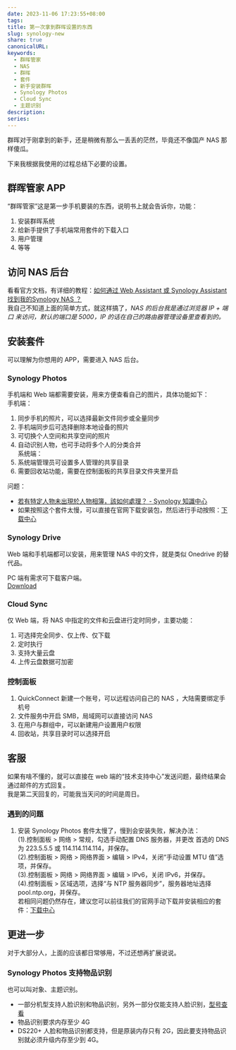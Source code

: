 ```yaml
---  
date: 2023-11-06 17:23:55+08:00  
tags:   
title: 第一次拿到群晖设置的东西  
slug: synology-new  
share: true  
canonicalURL:   
keywords:  
  - 群晖管家  
  - NAS  
  - 群晖  
  - 套件  
  - 新手安装群晖  
  - Synology Photos  
  - Cloud Sync  
  - 主题识别  
description:   
series:   
---  
```

  
群晖对于刚拿到的新手，还是稍微有那么一丢丢的茫然，毕竟还不像国产 NAS 那样傻瓜。  
  
下来我根据我使用的过程总结下必要的设置。  
  
## 群晖管家 APP  
“群晖管家”这是第一步手机要装的东西，说明书上就会告诉你，功能：  
1. 安装群晖系统  
2. 给新手提供了手机端常用套件的下载入口  
3. 用户管理  
4. 等等  
  
## 访问 NAS 后台  
  
看看官方文档，有详细的教程：[如何通过 Web Assistant 或 Synology Assistant 找到我的Synology NAS ？](https://kb.synology.cn/zh-cn/DSM/tutorial/Unable_to_Locate_NAS)  
我自己不知道上面的简单方式，就这样搞了，*NAS 的后台我是通过浏览器 IP + 端口 来访问，默认的端口是 5000，IP 的话在自己的路由器管理设备里查看到的。*  
  
  
## 安装套件  
  
可以理解为你想用的 APP，需要进入 NAS 后台。  
  
### Synology Photos  
手机端和 Web 端都需要安装，用来方便查看自己的图片，具体功能如下：  
手机端：  
1. 同步手机的照片，可以选择最新文件同步或全量同步  
2. 手机端同步后可选择删除本地设备的照片  
3. 可切换个人空间和共享空间的照片  
4. 自动识别人物，也可手动将多个人的分类合并  
系统端：  
1. 系统端管理员可设置多人管理的共享目录  
2. 需要回收站功能，需要在控制面板的共享目录文件夹里开启  
  
问题：  
- [若有特定人物未出現於人物相簿，該如何處理？ - Synology 知識中心](https://kb.synology.com/zh-tw/DSM/tutorial/What_can_I_do_if_someone_doesnt_appear_in_the_People_album)  
- 如果按照这个套件太慢，可以直接在官网下载安装包，然后进行手动按照：[下载中心](https://www.synology.cn/zh-cn/support/download/DS220+?version=7.2#packages)  
  
### Synology Drive  
Web 端和手机端都可以安装，用来管理 NAS 中的文件，就是类似 Onedrive 的替代品。  
  
PC 端有需求可下载客户端。  
[Download](https://www.synology.com/en-global/dsm/feature/drive)  
  
### Cloud Sync  
仅 Web 端，将 NAS 中指定的文件和云盘进行定时同步，主要功能：  
1. 可选择完全同步、仅上传、仅下载  
2. 定时执行  
3. 支持大量云盘  
4. 上传云盘数据可加密  
  
### 控制面板  
1. QuickConnect 新建一个账号，可以远程访问自己的 NAS ，大陆需要绑定手机号  
2. 文件服务中开启 SMB，局域网可以直接访问 NAS  
3. 在用户与群组中，可以新建用户设置用户权限  
4. 回收站，共享目录时可以选择开启  
  
## 客服  
如果有啥不懂的，就可以直接在 web 端的“技术支持中心”发送问题，最终结果会通过邮件的方式回复。  
我是第二天回复的，可能我当天问的时间是周日。  
  
### 遇到的问题  
1. 安装 Synology Photos 套件太慢了，慢到会安装失败，解决办法：  
	(1).控制面板 > 网络 > 常规，勾选手动配置 DNS 服务器，并更改 首选的 DNS 为 223.5.5.5 或 114.114.114.114，并保存。  
	(2).控制面板 > 网络 > 网络界面 > 编辑 > IPv4，关闭“手动设置 MTU 值”选项，并保存。  
	(3).控制面板 > 网络 > 网络界面 > 编辑 > IPv6，关闭 IPv6，并保存。  
	(4).控制面板 > 区域选项，选择“与 NTP 服务器同步”，服务器地址选择 pool.ntp.org，并保存。  
	若相同问题仍然存在，建议您可以前往我们的官网手动下载并安装相应的套件：[下载中心](https://www.synology.cn/zh-cn/support/download/DS220+?version=7.2#packages)  
  
## 更进一步  
对于大部分人，上面的应该都日常够用，不过还想再扩展说说。  
### Synology Photos 支持物品识别  
也可以叫对象、主题识别。  
- 一部分机型支持人脸识别和物品识别，另外一部分仅能支持人脸识别，[型号查看](https://kb.synology.com/zh-tw/DSM/tutorial/Which_Synology_NAS_models_support_the_facial_recognition_feature_on_Synology_Photos)  
- 物品识别要求内存至少 4G  
- DS220+ 人脸和物品识别都支持，但是原装内存只有 2G，因此要支持物品识别就必须升级内存至少到 4G。
